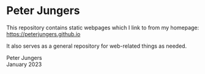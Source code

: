 # Peter Jungers  
This repository contains static webpages which I link to from my homepage: https://peterjungers.github.io

It also serves as a general repository for web-related things as needed.

Peter Jungers  
January 2023
